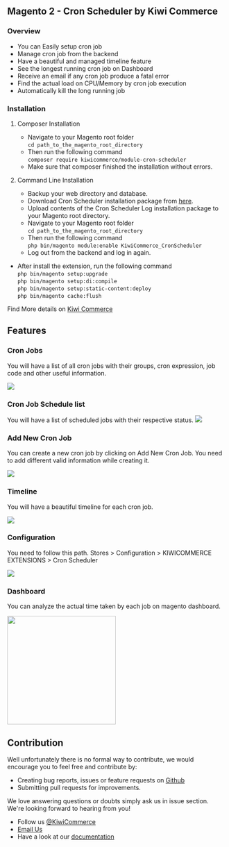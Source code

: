 ## Magento 2 - Cron Scheduler by Kiwi Commerce

### Overview
- You can Easily setup cron job
- Manage cron job from the backend
- Have a beautiful and managed timeline feature
- See the longest running cron job on Dashboard
- Receive an email if any cron job produce a fatal error
- Find the actual load on CPU/Memory by cron job execution
- Automatically kill the long running job

### **Installation**
 
 1. Composer Installation
      - Navigate to your Magento root folder<br />
            `cd path_to_the_magento_root_directory`<br />
      - Then run the following command<br />
          `composer require kiwicommerce/module-cron-scheduler`<br/>
      - Make sure that composer finished the installation without errors.

 2. Command Line Installation
      - Backup your web directory and database.
      - Download Cron Scheduler installation package from <a href="https://github.com/kiwicommerce/magento2-cron-scheduler/releases/download/v1.0.0/kiwicommerce-cron-scheduler-v100.zip">here</a>.
      - Upload contents of the Cron Scheduler Log installation package to your Magento root directory.
      - Navigate to your Magento root folder<br />
          `cd path_to_the_magento_root_directory`<br />
      - Then run the following command<br />
          `php bin/magento module:enable KiwiCommerce_CronScheduler`<br />
      - Log out from the backend and log in again.
   
- After install the extension, run the following command <br/>
          `php bin/magento setup:upgrade`<br />
          `php bin/magento setup:di:compile`<br />
          `php bin/magento setup:static-content:deploy`<br />
          `php bin/magento cache:flush`

Find More details on <a href="https://kiwicommerce.co.uk/extensions/magento2-cron-scheduler/" target="_blank">Kiwi Commerce</a>

## Features

### Cron Jobs

You will have a list of all cron jobs with their groups, cron expression, job code and other useful information.

<img src="https://kiwicommerce.co.uk/wp-content/uploads/2018/05/cronjob.png"/><br/>

### Cron Job Schedule list

You will have a list of scheduled jobs with their respective status.
<img src="https://kiwicommerce.co.uk/wp-content/uploads/2018/05/schedule-list.png"/><br/>

### Add New Cron Job

You can create a new cron job by clicking on Add New Cron Job. You need to add different valid information while creating it.

<img src="https://kiwicommerce.co.uk/wp-content/uploads/2018/05/addnewcronjob.png"/> <br/>

### Timeline

You will have a beautiful timeline for each cron job.

<img src="https://kiwicommerce.co.uk/wp-content/uploads/2018/05/timeline.png" /> <br/>

### Configuration

You need to follow this path. Stores > Configuration > KIWICOMMERCE EXTENSIONS > Cron Scheduler

<img src="https://kiwicommerce.co.uk/wp-content/uploads/2018/05/Configuration_cronscheduler.png"/> <br/>

### Dashboard

You can analyze the actual time taken by each job on magento dashboard.

<img src="https://kiwicommerce.co.uk/wp-content/uploads/2018/05/cronscheduler_dashboard.png" height="250"/> <br/>

## Contribution
Well unfortunately there is no formal way to contribute, we would encourage you to feel free and contribute by:
 
  - Creating bug reports, issues or feature requests on <a target="_blank" href="https://github.com/kiwicommerce/magento2-cron-scheduler/issues">Github</a>
  - Submitting pull requests for improvements.
    
We love answering questions or doubts simply ask us in issue section. We're looking forward to hearing from you!
 
  - Follow us <a href="https://twitter.com/KiwiCommerce">@KiwiCommerce</a>
  - <a href="mailto:support@kiwicommerce.co.uk">Email Us</a>
  - Have a look at our <a href="https://kiwicommerce.co.uk/docs/cron_scheduler/">documentation</a> 

